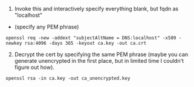 1. Invoke this and interactively specify everything blank, but fqdn as "localhost"
- (specify any PEM phrase)

```
openssl req -new -addext "subjectAltName = DNS:localhost" -x509 -newkey rsa:4096 -days 365 -keyout ca.key -out ca.crt
```

2. Decrypt the cert by specifying the same PEM phrase
(maybe you can generate unencrypted in the first place, but in limited time I couldn't figure out how).
```
openssl rsa -in ca.key -out ca_unencrypted.key
```
